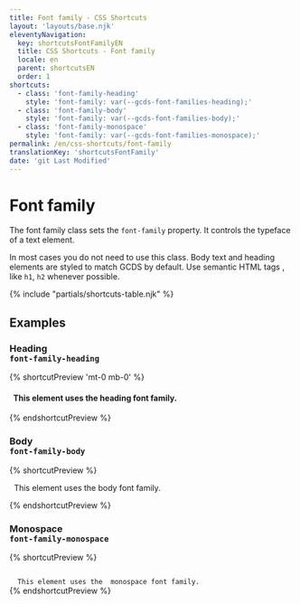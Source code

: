 ```yaml
---
title: Font family - CSS Shortcuts
layout: 'layouts/base.njk'
eleventyNavigation:
  key: shortcutsFontFamilyEN
  title: CSS Shortcuts - Font family
  locale: en
  parent: shortcutsEN
  order: 1
shortcuts:
  - class: 'font-family-heading'
    style: 'font-family: var(--gcds-font-families-heading);'
  - class: 'font-family-body'
    style: 'font-family: var(--gcds-font-families-body);'
  - class: 'font-family-monospace'
    style: 'font-family: var(--gcds-font-families-monospace);'
permalink: /en/css-shortcuts/font-family
translationKey: 'shortcutsFontFamily'
date: 'git Last Modified'
---
```


# Font family

The font family class sets the `font-family` property. It controls the typeface of a text element.

<gcds-notice type="warning" notice-title-tag="h2" notice-title="Use with caution">
  <gcds-text>In most cases you do not need to use this class. Body text and heading elements are <gcds-link href="{{ links.typography }}">styled to match GCDS by default</gcds-link>. Use semantic HTML tags , like <code>h1</code>, <code>h2</code> whenever possible.</gcds-text>
</gcds-notice>

{% include "partials/shortcuts-table.njk" %}

## Examples

### Heading<br/>`font-family-heading`

{% shortcutPreview 'mt-0 mb-0' %}

<h4 class="font-family-heading">
  This element uses the heading font family.
</h4>
{% endshortcutPreview %}

### Body<br/>`font-family-body`

{% shortcutPreview %}

<p class="font-family-body">
  This element uses the body font family.
</p>
{% endshortcutPreview %}

### Monospace<br/>`font-family-monospace`

{% shortcutPreview %}

<code class="font-family-monospace">
  This element uses the  monospace font family.
</code>
{% endshortcutPreview %}
